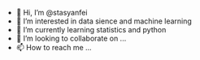 - 👋 Hi, I’m @stasyanfei
- 👀 I’m interested in data sience and machine learning 
- 🌱 I’m currently learning statistics and python
- 💞️ I’m looking to collaborate on ...
- 📫 How to reach me ...

<!---
stasyanfei/stasyanfei is a ✨ special ✨ repository because its `README.md` (this file) appears on your GitHub profile.
You can click the Preview link to take a look at your changes.
--->
